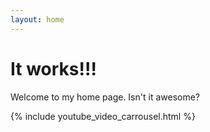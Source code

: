 ```yaml
---
layout: home
---
```

# It works!!!

Welcome to my home page. Isn't it awesome?

{% include youtube_video_carrousel.html %}
